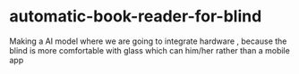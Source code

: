 # automatic-book-reader-for-blind
Making a AI model where we are going to integrate hardware , because the blind is more comfortable with glass which can him/her rather than a mobile app
